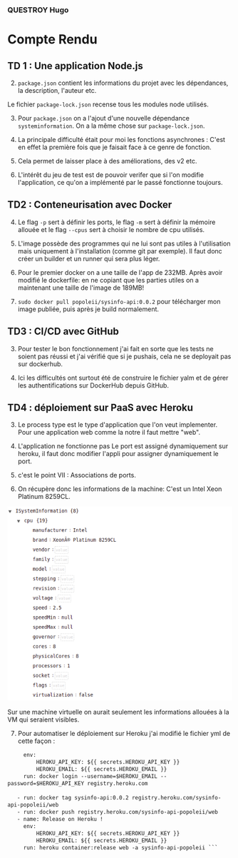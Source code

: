 ### QUESTROY Hugo 

# Compte Rendu 

## TD 1 : Une application Node.js

2. `package.json` contient les informations du projet avec les dépendances, la description, l'auteur etc.

Le fichier `package-lock.json` recense tous les modules node utilisés. 

3. Pour `package.json` on a l'ajout d'une nouvelle dépendance `systeminformation`. On a la même chose sur `package-lock.json`.

4. La principale difficulté était pour moi les fonctions asynchrones : C'est en effet la première fois que je faisait face à ce genre de fonction. 

5. Cela permet de laisser place à des améliorations, des v2 etc.

6. L'intérêt du jeu de test est de pouvoir verifer que si l'on modifie l'application, ce qu'on a implémenté par le passé fonctionne toujours.




## TD2 : Conteneurisation avec Docker 


4. Le flag `-p` sert à définir les ports, le flag `-m` sert à définir la mémoire allouée et le flag `--cpus` sert à choisir le nombre de cpu utilisés. 

5. L'image possède des programmes qui ne lui sont pas utiles à l'utilisation mais uniquement à l'installation (comme git par exemple). Il faut donc créer un builder et un runner qui sera plus léger. 

6. Pour le premier docker on a une taille de l'app de 232MB. Après avoir modifié le dockerfile: en ne copiant que les parties utiles on a maintenant une taille de l'image de 189MB! 

8.  `sudo docker pull popoleii/sysinfo-api:0.0.2` pour télécharger mon image publiée, puis après je build normalement. 


## TD3 : CI/CD avec GitHub

3. Pour tester le bon fonctionnement j'ai fait en sorte que les tests ne soient pas réussi et j'ai vérifié que si je pushais, cela ne se deployait pas sur dockerhub. 

4. Ici les difficultés ont surtout été de construire le fichier yalm et de gérer les authentifications sur DockerHub depuis GitHub. 

## TD4 : déploiement sur PaaS avec Heroku

3. Le process type est le type d'application que l'on veut implementer. Pour une application web comme la notre il faut mettre "web". 

4. L'application ne fonctionne pas Le port est assigné dynamiquement sur heroku, il faut donc modifier l'appli pour assigner dynamiquement le port. 

5. c'est le point VII : Associations de ports.

6. On récupère donc les informations de la machine: C'est un Intel Xeon Platinum 8259CL. 

![image-20220130134539740](./rapport/image1.png)

Sur une machine virtuelle on aurait seulement les informations allouées à la VM qui seraient visibles.

7. Pour automatiser le déploiement sur Heroku j'ai modifié le fichier yml de cette façon : 

 ```   - name: Connect on Heroku w Docker
      env:
          HEROKU_API_KEY: ${{ secrets.HEROKU_API_KEY }}
          HEROKU_EMAIL: ${{ secrets.HEROKU_EMAIL }}
      run: docker login --username=$HEROKU_EMAIL --password=$HEROKU_API_KEY registry.heroku.com

    - run: docker tag sysinfo-api:0.0.2 registry.heroku.com/sysinfo-api-popoleii/web
    - run: docker push registry.heroku.com/sysinfo-api-popoleii/web
    - name: Release on Heroku ! 
      env:
          HEROKU_API_KEY: ${{ secrets.HEROKU_API_KEY }}
          HEROKU_EMAIL: ${{ secrets.HEROKU_EMAIL }}
      run: heroku container:release web -a sysinfo-api-popoleii ```

